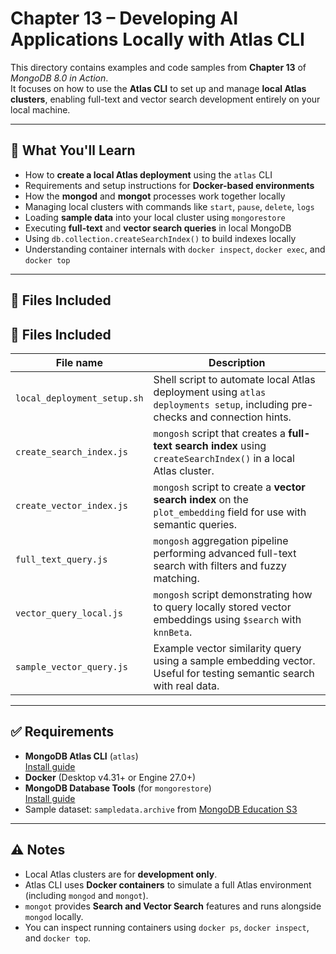# Chapter 13 – Developing AI Applications Locally with Atlas CLI

This directory contains examples and code samples from **Chapter 13** of _MongoDB 8.0 in Action_.  
It focuses on how to use the **Atlas CLI** to set up and manage **local Atlas clusters**, enabling full-text and vector search development entirely on your local machine.

---

## 🧠 What You'll Learn

- How to **create a local Atlas deployment** using the `atlas` CLI
- Requirements and setup instructions for **Docker-based environments**
- How the **mongod** and **mongot** processes work together locally
- Managing local clusters with commands like `start`, `pause`, `delete`, `logs`
- Loading **sample data** into your local cluster using `mongorestore`
- Executing **full-text** and **vector search queries** in local MongoDB
- Using `db.collection.createSearchIndex()` to build indexes locally
- Understanding container internals with `docker inspect`, `docker exec`, and `docker top`

---

## 📁 Files Included

## 📁 Files Included

| File name                   | Description |
|-----------------------------|-------------|
| `local_deployment_setup.sh` | Shell script to automate local Atlas deployment using `atlas deployments setup`, including pre-checks and connection hints. |
| `create_search_index.js`    | `mongosh` script that creates a **full-text search index** using `createSearchIndex()` in a local Atlas cluster. |
| `create_vector_index.js`    | `mongosh` script to create a **vector search index** on the `plot_embedding` field for use with semantic queries. |
| `full_text_query.js`        | `mongosh` aggregation pipeline performing advanced full-text search with filters and fuzzy matching. |
| `vector_query_local.js`     | `mongosh` script demonstrating how to query locally stored vector embeddings using `$search` with `knnBeta`. |
| `sample_vector_query.js`    | Example vector similarity query using a sample embedding vector. Useful for testing semantic search with real data. |

---

## ✅ Requirements

- **MongoDB Atlas CLI** (`atlas`)  
  [Install guide](https://www.mongodb.com/docs/atlas/cli/stable/install/)
- **Docker** (Desktop v4.31+ or Engine 27.0+)
- **MongoDB Database Tools** (for `mongorestore`)  
  [Install guide](https://www.mongodb.com/docs/database-tools/installation/)
- Sample dataset: `sampledata.archive` from [MongoDB Education S3](https://atlas-education.s3.amazonaws.com/sampledata.archive)

---

## ⚠️ Notes

- Local Atlas clusters are for **development only**.
- Atlas CLI uses **Docker containers** to simulate a full Atlas environment (including `mongod` and `mongot`).
- `mongot` provides **Search and Vector Search** features and runs alongside `mongod` locally.
- You can inspect running containers using `docker ps`, `docker inspect`, and `docker top`.
